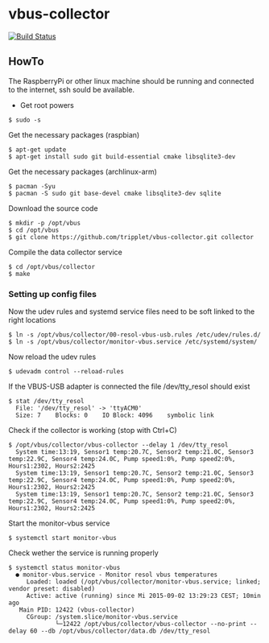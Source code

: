 # vbus-collector
[![Build Status](https://travis-ci.org/tripplet/vbus-collector.svg?branch=master)](https://travis-ci.org/tripplet/vbus-collector)

## HowTo
The RaspberryPi or other linux machine should be running and connected to the internet, ssh sould be available.

* Get root powers
```shell
$ sudo -s
```

Get the necessary packages (raspbian)
```shell
$ apt-get update
$ apt-get install sudo git build-essential cmake libsqlite3-dev
```

Get the necessary packages (archlinux-arm)
```shell
$ pacman -Syu
$ pacman -S sudo git base-devel cmake libsqlite3-dev sqlite
```

Download the source code
```shell
$ mkdir -p /opt/vbus
$ cd /opt/vbus
$ git clone https://github.com/tripplet/vbus-collector.git collector
```

Compile the data collector service
```shell
$ cd /opt/vbus/collector
$ make
```


### Setting up config files

Now the udev rules and systemd service files need to be soft linked to the right locations
```shell
$ ln -s /opt/vbus/collector/00-resol-vbus-usb.rules /etc/udev/rules.d/
$ ln -s /opt/vbus/collector/monitor-vbus.service /etc/systemd/system/
```

Now reload the udev rules
```shell
$ udevadm control --reload-rules
```

If the VBUS-USB adapter is connected the file /dev/tty_resol should exist
```shell
$ stat /dev/tty_resol
  File: '/dev/tty_resol' -> 'ttyACM0'
  Size: 7    Blocks: 0    IO Block: 4096    symbolic link
```

Check if the collector is working (stop with Ctrl+C)
```shell
$ /opt/vbus/collector/vbus-collector --delay 1 /dev/tty_resol
  System time:13:19, Sensor1 temp:20.7C, Sensor2 temp:21.0C, Sensor3 temp:22.9C, Sensor4 temp:24.0C, Pump speed1:0%, Pump speed2:0%, Hours1:2302, Hours2:2425
  System time:13:19, Sensor1 temp:20.7C, Sensor2 temp:21.0C, Sensor3 temp:22.9C, Sensor4 temp:24.0C, Pump speed1:0%, Pump speed2:0%, Hours1:2302, Hours2:2425
  System time:13:19, Sensor1 temp:20.7C, Sensor2 temp:21.0C, Sensor3 temp:22.9C, Sensor4 temp:24.0C, Pump speed1:0%, Pump speed2:0%, Hours1:2302, Hours2:2425
```

Start the monitor-vbus service
```shell
$ systemctl start monitor-vbus
```

Check wether the service is running properly
```shell
$ systemctl status monitor-vbus
  ● monitor-vbus.service - Monitor resol vbus temperatures
     Loaded: loaded (/opt/vbus/collector/monitor-vbus.service; linked; vendor preset: disabled)
     Active: active (running) since Mi 2015-09-02 13:29:23 CEST; 10min ago
   Main PID: 12422 (vbus-collector)
     CGroup: /system.slice/monitor-vbus.service
             └─12422 /opt/vbus/collector/vbus-collector --no-print --delay 60 --db /opt/vbus/collector/data.db /dev/tty_resol
```
